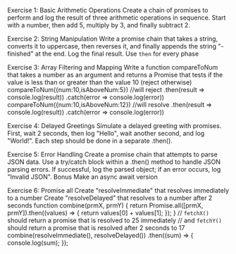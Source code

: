 Exercise 1: Basic Arithmetic Operations
Create a chain of promises to perform and log the result of three arithmetic operations in sequence. Start with a number, then add 5, multiply by 3, and finally subtract 2.

Exercise 2: String Manipulation
Write a promise chain that takes a string, converts it to uppercase, then reverses it, and finally appends the string "-finished" at the end. Log the final result.
Use `then` for every phase

Exercise 3: Array Filtering and Mapping
Write a function compareToNum that takes a number as an argument and returns a Promise
that tests if the value is less than or greater than the value 10 (reject otherwise)
compareToNum({num:10,isAboveNum:5}) //will reject
.then(result => console.log(result))
.catch(error => console.log(error))
compareToNum({num:10,isAboveNum:12}) //will resolve
.then(result => console.log(result))
.catch(error => console.log(error))

Exercise 4: Delayed Greetings
Simulate a delayed greeting with promises. First, wait 2 seconds, then log "Hello", wait another second, and log "World!". Each step should be done in a separate .then().

Exercise 5: Error Handling
Create a promise chain that attempts to parse JSON data. Use a try/catch block within a .then() method to handle JSON parsing errors. If successful, log the parsed object; if an error occurs, log "Invalid JSON".
Bonus
Make an async await version

Exercise 6: Promise all
Create "resolveImmediate" that resolves immediately to a number
Create "resolveDelayed" that resolves to a number after 2 seconds
function combine(prmX, prmY) {
  return Promise.all([prmX, prmY]).then((values) => {
  return values[0] + values[1];
  });
}
// `fetchX()` should return a promise that is resolved to 25 immediately
// and `fetchY()` should return a promise that is resolved after 2 seconds to 17
combine(resolveImmediate(), resolveDelayed())
.then((sum) => {
console.log(sum);
});